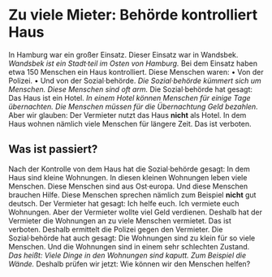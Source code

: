 # Zu viele Mieter: Behörde kontrolliert Haus

In Hamburg war ein großer Einsatz. Dieser Einsatz war in Wandsbek. 
*Wandsbek ist ein Stadt·teil im Osten von Hamburg.* Bei dem Einsatz haben etwa 150 Menschen ein Haus kontrolliert. Diese Menschen waren: • Von der Polizei. • Und von der Sozial·behörde. 
*Die Sozial·behörde kümmert sich um Menschen.* 
*Diese Menschen sind oft arm.* Die Sozial·behörde hat gesagt: Das Haus ist ein Hotel. 
*In einem Hotel können Menschen für einige Tage übernachten.* 
*Die Menschen müssen für die Übernachtung Geld bezahlen.* Aber wir glauben: Der Vermieter nutzt das Haus **nicht** als Hotel. In dem Haus wohnen nämlich viele Menschen für längere Zeit. Das ist verboten. 

## Was ist passiert?
Nach der Kontrolle von dem Haus hat die Sozial·behörde gesagt: In dem Haus sind kleine Wohnungen. In diesen kleinen Wohnungen leben viele Menschen. Diese Menschen sind aus Ost·europa. Und diese Menschen brauchen Hilfe. Diese Menschen sprechen nämlich zum Beispiel **nicht** gut deutsch. Der Vermieter hat gesagt: Ich helfe euch. Ich vermiete euch Wohnungen. Aber der Vermieter wollte viel Geld verdienen. Deshalb hat der Vermieter die Wohnungen an zu viele Menschen vermietet. Das ist verboten. Deshalb ermittelt die Polizei gegen den Vermieter. 
Die Sozial·behörde hat auch gesagt: Die Wohnungen sind zu klein für so viele Menschen. Und die Wohnungen sind in einem sehr schlechten Zustand. *Das heißt:* 
*Viele Dinge in den Wohnungen sind kaputt.* 
*Zum Beispiel die Wände.* Deshalb prüfen wir jetzt: Wie können wir den Menschen helfen? 
